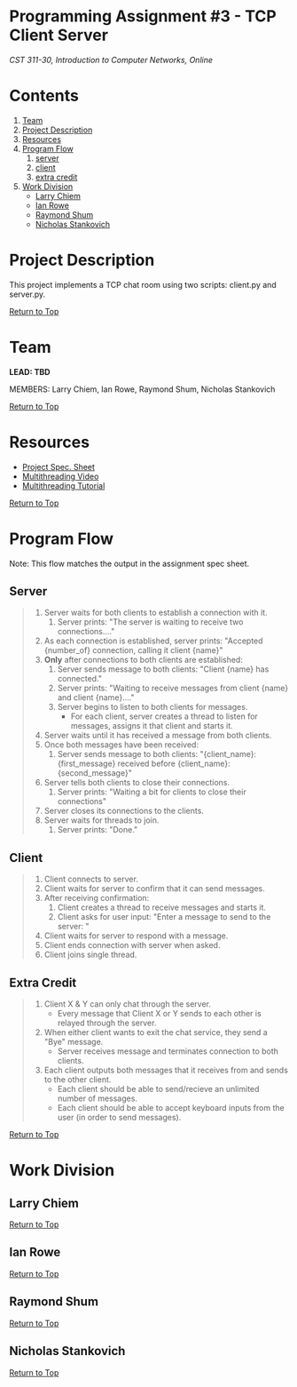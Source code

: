 # Programming Assignment #3 - TCP Client Server

_CST 311-30, Introduction to Computer Networks, Online_

# Contents
1. [Team](#team)
2. [Project Description](#project-description)
3. [Resources](#resources)
4. [Program Flow](#program-flow)
    1. [server](#server)
    2. [client](#client)
    3. [extra credit](#extra-credit)
5. [Work Division](#work-division)
    - [Larry Chiem](#larry-chiem)
    - [Ian Rowe](#ian-rowe)
    - [Raymond Shum](#raymond-shum)
    - [Nicholas Stankovich](#nicholas-stankovich)

# Project Description
This project implements a TCP chat room using two scripts: client.py and server.py.

[Return to Top](#contents)

# Team
**LEAD: TBD**

MEMBERS: Larry Chiem, Ian Rowe, Raymond Shum, Nicholas Stankovich

[Return to Top](#contents)

# Resources
- [Project Spec. Sheet](https://github.com/InnovaTree/CST311_PA3_TCP_Client_Server/blob/main/Documentation/Programming_Assignment%20_3_TCP_Client_Server%20revised%2010092020.pdf)
- [Multithreading Video](https://www.youtube.com/watch?v=6eqC1WTlIqc)
- [Multithreading Tutorial](https://realpython.com/intro-to-python-threading/)

[Return to Top](#contents)

# Program Flow
Note: This flow matches the output in the assignment spec sheet.

## Server

>1. Server waits for both clients to establish a connection with it.
>    1. Server prints: "The server is waiting to receive two connections...."
>2. As each connection is established, server prints: "Accepted {number_of} connection, calling it client {name}"
>3. **Only** after connections to both clients are established:
>    1. Server sends message to both clients: "Client {name} has connected."
>    2. Server prints: "Waiting to receive messages from client {name} and client {name}...." 
>    2. Server begins to listen to both clients for messages.
>        - For each client, server creates a thread to listen for messages, assigns it that client and starts it.
>4. Server waits until it has received a message from both clients.
>5. Once both messages have been received:
>    1. Server sends message to both clients: "{client_name}: {first_message} received before {client_name}: {second_message}"
>6. Server tells both clients to close their connections.
>    1. Server prints: "Waiting a bit for clients to close their connections"
>7. Server closes its connections to the clients.
>8. Server waits for threads to join.
>    1. Server prints: "Done."
    
## Client

>1. Client connects to server.
>2. Client waits for server to confirm that it can send messages.
>3. After receiving confirmation:
>    1. Client creates a thread to receive messages and starts it.
>    2. Client asks for user input: "Enter a message to send to the server: "
>4. Client waits for server to respond with a message.
>5. Client ends connection with server when asked.
>6. Client joins single thread.

## Extra Credit

>1. Client X & Y can only chat through the server.
>    - Every message that Client X or Y sends to each other is relayed through the server.
>2. When either client wants to exit the chat service, they send a "Bye" message.
>    - Server receives message and terminates connection to both clients.
>3. Each client outputs both messages that it receives from and sends to the other client.
>    - Each client should be able to send/recieve an unlimited number of messages.
>    - Each client should be able to accept keyboard inputs from the user (in order to send messages).

[Return to Top](#contents)

# Work Division

## Larry Chiem

[Return to Top](#contents)

## Ian Rowe

[Return to Top](#contents)

## Raymond Shum

[Return to Top](#contents)

## Nicholas Stankovich

[Return to Top](#contents)
